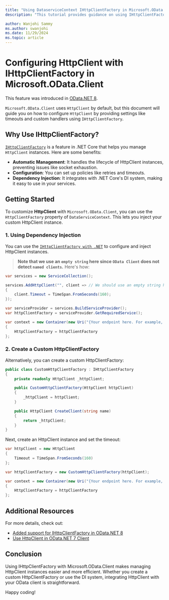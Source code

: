 ```yaml
---
title: "Using DataserviceContext IHttpClientFactory in Microsoft.OData.Client"
description: "This tutorial provides guidance on using IHttpClientFactory with OData Client in a .NET application."

author: Wanjohi Sammy
ms.author: swanjohi
ms.date: 11/29/2024
ms.topic: article
---
```


# Configuring HttpClient with IHttpClientFactory in Microsoft.OData.Client

This feature was introduced in [OData.NET 8](/odata/odatalib/release-notes/odatalib-8#added-support-for-ihttpclientfactory).

`Microsoft.OData.Client` uses `HttpClient` by default, but this document will guide you on how to configure `HttpClient` by providing settings like timeouts and custom handlers using `IHttpClientFactory`.

## Why Use IHttpClientFactory?

[`IHttpClientFactory`](/dotnet/core/extensions/httpclient-factory) is a feature in .NET Core that helps you manage `HttpClient` instances. Here are some benefits:
- **Automatic Management**: It handles the lifecycle of HttpClient instances, preventing issues like socket exhaustion.
- **Configuration**: You can set up policies like retries and timeouts.
- **Dependency Injection**: It integrates with .NET Core's DI system, making it easy to use in your services.

## Getting Started

To customize **HttpClient** with `Microsoft.OData.Client`, you can use the `HttpClientFactory` property of `DataServiceContext`. This lets you inject your custom HttpClient instance.

### 1. Using Dependency Injection

You can use the [`IHttpClientFactory with .NET`](/dotnet/core/extensions/dependency-injection) to configure and inject HttpClient instances. 

> **Note that we use an `empty string` here since `OData Client` does not detect `named clients`.**
Here's how:

```cs
var services = new ServiceCollection();

services.AddHttpClient("", client => // We should use an empty string here since OData Client does not detect named clients.
{
    client.Timeout = TimeSpan.FromSeconds(160);
});

var serviceProvider = services.BuildServiceProvider();
var httpClientFactory = serviceProvider.GetRequiredService();

var context = new Container(new Uri("{Your endpoint here. For example, https://localhost:7214/odata}"))
{
    HttpClientFactory = httpClientFactory
};
```

### 2. Create a Custom HttpClientFactory

Alternatively, you can create a custom HttpClientFactory:

```cs
public class CustomHttpClientFactory : IHttpClientFactory
{
    private readonly HttpClient _httpClient;

    public CustomHttpClientFactory(HttpClient httpClient)
    {
        _httpClient = httpClient;
    }

    public HttpClient CreateClient(string name)
    {
        return _httpClient;
    }
}
```

Next, create an HttpClient instance and set the timeout:

```cs
var httpClient = new HttpClient
{
    Timeout = TimeSpan.FromSeconds(160)
};

var httpClientFactory = new CustomHttpClientFactory(httpClient);

var context = new Container(new Uri("{Your endpoint here. For example, https://localhost:7214/odata}"))
{
    HttpClientFactory = httpClientFactory
};
```

## Additional Resources

For more details, check out:
- [Added support for IHttpClientFactory in OData.NET 8](/odata/odatalib/release-notes/odatalib-8#added-support-for-ihttpclientfactory)
- [Use HttpClient in OData.NET 7 Client](/odata/client/using-httpclient)

## Conclusion
Using IHttpClientFactory with Microsoft.OData.Client makes managing HttpClient instances easier and more efficient. Whether you create a custom HttpClientFactory or use the DI system, integrating HttpClient with your OData client is straightforward.

Happy coding!
